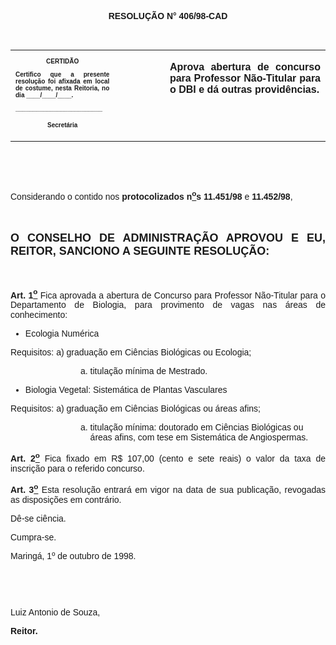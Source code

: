 <BODY>

<B><FONT FACE="Arial"><P ALIGN="CENTER"></P>
<P ALIGN="CENTER">RESOLU&Ccedil;&Atilde;O  N° 406/98-CAD</P>
<P ALIGN="JUSTIFY"></P>
<P ALIGN="JUSTIFY">&nbsp;</P></B></FONT>
<TABLE CELLSPACING=0 BORDER=0 CELLPADDING=7 WIDTH=596>
<TR><TD WIDTH="33%" VALIGN="TOP">
<B><FONT FACE="Arial" SIZE=1><P ALIGN="CENTER">CERTID&Atilde;O</P>
<P ALIGN="JUSTIFY">   Certifico que a presente resolu&ccedil;&atilde;o foi afixada em local de costume, nesta Reitoria, no dia ____/____/____.</P>
<P ALIGN="JUSTIFY"></P>
<P ALIGN="JUSTIFY">_________________________</P>
<P ALIGN="CENTER">Secret&aacute;ria</B></FONT></TD>
<TD WIDTH="16%" VALIGN="TOP">&nbsp;</TD>
<TD WIDTH="51%" VALIGN="TOP">
<B><FONT FACE="Arial"><P ALIGN="JUSTIFY">Aprova abertura de concurso para Professor N&atilde;o-Titular para o DBI e d&aacute; outras provid&ecirc;ncias.</B></FONT></TD>
</TR>
</TABLE>

<FONT FACE="Arial"><P ALIGN="JUSTIFY"></P>
<P ALIGN="JUSTIFY">&nbsp;</P>
<P ALIGN="JUSTIFY">&nbsp;</P>
<P ALIGN="JUSTIFY">&#9;Considerando o contido nos <B>protocolizados n<U><SUP>o</U>s </SUP>11.451/98 </B>e <B>11.452/98</B>,</P>
<B><P ALIGN="JUSTIFY"></P>
<P ALIGN="JUSTIFY">&nbsp;</P>
</FONT><FONT FACE="Arial" SIZE=4><P ALIGN="JUSTIFY">O CONSELHO DE ADMINISTRA&Ccedil;&Atilde;O APROVOU E EU, REITOR, SANCIONO A SEGUINTE RESOLU&Ccedil;&Atilde;O:</P>
</FONT><FONT FACE="Arial"><P ALIGN="JUSTIFY"></P>
<P ALIGN="JUSTIFY">&nbsp;</P>
<P ALIGN="JUSTIFY">&#9;Art. 1<U><SUP>o</B></U></SUP> Fica aprovada a abertura de Concurso para Professor N&atilde;o-Titular para o Departamento de Biologia, para provimento de vagas nas &aacute;reas de conhecimento:</P>

<UL>
<P ALIGN="JUSTIFY"><LI>Ecologia Num&eacute;rica</LI></P></UL>

<P ALIGN="JUSTIFY">Requisitos: a) gradua&ccedil;&atilde;o em Ci&ecirc;ncias Biol&oacute;gicas ou Ecologia;</P>
<OL START=2 TYPE="a">
<DIR>
<DIR>

<OL TYPE="a">

<P ALIGN="JUSTIFY"><LI>titula&ccedil;&atilde;o m&iacute;nima de Mestrado.</LI></P></OL>
</DIR>
</DIR>
</OL>


<UL>
<P ALIGN="JUSTIFY"><LI>Biologia Vegetal: Sistem&aacute;tica de Plantas Vasculares</LI></P></UL>

<P ALIGN="JUSTIFY">    Requisitos: a) gradua&ccedil;&atilde;o em Ci&ecirc;ncias Biol&oacute;gicas ou &aacute;reas afins;</P>
<OL START=2 TYPE="a">
<DIR>
<DIR>

<OL TYPE="a">

<P ALIGN="JUSTIFY"><LI>titula&ccedil;&atilde;o m&iacute;nima: doutorado em Ci&ecirc;ncias Biol&oacute;gicas ou &aacute;reas afins, com tese em Sistem&aacute;tica de Angiospermas.</LI></P></OL>
</DIR>
</DIR>
</OL>

<P ALIGN="JUSTIFY">&#9;<B>Art. 2<U><SUP>o</B></U></SUP> Fica fixado em R$ 107,00 (cento e sete reais) o valor da taxa de inscri&ccedil;&atilde;o para o referido concurso.</P>
<P ALIGN="JUSTIFY">&#9;<B>Art. 3<U><SUP>o</B></U></SUP> Esta resolu&ccedil;&atilde;o entrar&aacute; em vigor na data de sua publica&ccedil;&atilde;o, revogadas as disposi&ccedil;&otilde;es em contr&aacute;rio.</P>
<P ALIGN="JUSTIFY">&#9;D&ecirc;-se ci&ecirc;ncia.</P>
<P ALIGN="JUSTIFY">&#9;Cumpra-se.</P>
<P ALIGN="JUSTIFY"></P>
<P ALIGN="JUSTIFY">&#9;&#9;&#9;&#9;&#9;&#9;Maring&aacute;, 1º de outubro de 1998.</P>
<P ALIGN="JUSTIFY"></P>
<P ALIGN="JUSTIFY">&nbsp;</P>
<P ALIGN="JUSTIFY">&nbsp;</P>
<P ALIGN="JUSTIFY">&#9;&#9;&#9;&#9;&#9;&#9;Luiz Antonio de Souza,</P>
<P ALIGN="JUSTIFY">&#9;&#9;&#9;&#9;&#9;&#9;<B>Reitor.</P>
</B></FONT><FONT SIZE=2><P>&#9;</P></FONT></BODY>
